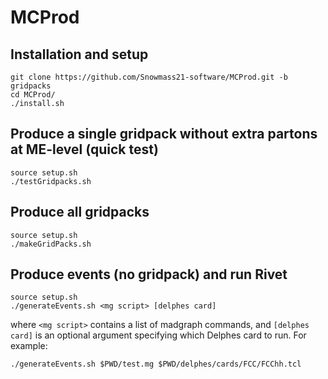 # MCProd

## Installation and setup
    git clone https://github.com/Snowmass21-software/MCProd.git -b gridpacks
    cd MCProd/
    ./install.sh


## Produce a single gridpack without extra partons at ME-level (quick test)

    source setup.sh
    ./testGridpacks.sh

## Produce all gridpacks
    source setup.sh
    ./makeGridPacks.sh

## Produce events (no gridpack) and run Rivet

    source setup.sh
    ./generateEvents.sh <mg script> [delphes card]
where `<mg script>` contains a list of madgraph commands, and `[delphes card]` is an optional argument specifying which Delphes card to run.  For example:

    ./generateEvents.sh $PWD/test.mg $PWD/delphes/cards/FCC/FCChh.tcl
      
